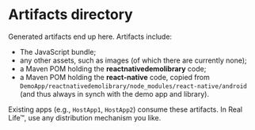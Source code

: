 # Artifacts directory

Generated artifacts end up here. Artifacts include:

* The JavaScript bundle;
* any other assets, such as images (of which there are currently none);
* a Maven POM holding the **reactnativedemolibrary** code;
* a Maven POM holding the **react-native** code, copied from `DemoApp/reactnativedemolibrary/node_modules/react-native/android` (and thus always in synch with the demo app and library).

Existing apps (e.g., `HostApp1`, `HostApp2`) consume these artifacts. In Real Life&trade;, use any distribution mechanism you like.
